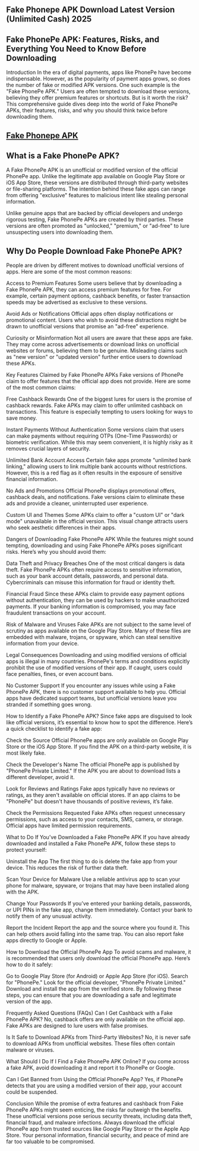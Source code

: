 ## Fake Phonepe APK Download Latest Version (Unlimited Cash) 2025


## Fake PhonePe APK: Features, Risks, and Everything You Need to Know Before Downloading
Introduction
In the era of digital payments, apps like PhonePe have become indispensable. However, as the popularity of payment apps grows, so does the number of fake or modified APK versions. One such example is the "Fake PhonePe APK." Users are often tempted to download these versions, believing they offer premium features or shortcuts. But is it worth the risk? This comprehensive guide dives deep into the world of Fake PhonePe APKs, their features, risks, and why you should think twice before downloading them.

## [ Fake Phonepe APK ](http://apktik.xyz/fake-phonepe-apk-download-latest-version-unlimited-cash-2025/)

## What is a Fake PhonePe APK?
A Fake PhonePe APK is an unofficial or modified version of the official PhonePe app. Unlike the legitimate app available on Google Play Store or iOS App Store, these versions are distributed through third-party websites or file-sharing platforms. The intention behind these fake apps can range from offering "exclusive" features to malicious intent like stealing personal information.

Unlike genuine apps that are backed by official developers and undergo rigorous testing, Fake PhonePe APKs are created by third parties. These versions are often promoted as "unlocked," "premium," or "ad-free" to lure unsuspecting users into downloading them.

## Why Do People Download Fake PhonePe APK?
People are driven by different motives to download unofficial versions of apps. Here are some of the most common reasons:

Access to Premium Features
Some users believe that by downloading a Fake PhonePe APK, they can access premium features for free. For example, certain payment options, cashback benefits, or faster transaction speeds may be advertised as exclusive to these versions.

Avoid Ads or Notifications
Official apps often display notifications or promotional content. Users who wish to avoid these distractions might be drawn to unofficial versions that promise an "ad-free" experience.

Curiosity or Misinformation
Not all users are aware that these apps are fake. They may come across advertisements or download links on unofficial websites or forums, believing them to be genuine. Misleading claims such as "new version" or "updated version" further entice users to download these APKs.

Key Features Claimed by Fake PhonePe APKs
Fake versions of PhonePe claim to offer features that the official app does not provide. Here are some of the most common claims:

Free Cashback Rewards
One of the biggest lures for users is the promise of cashback rewards. Fake APKs may claim to offer unlimited cashback on transactions. This feature is especially tempting to users looking for ways to save money.

Instant Payments Without Authentication
Some versions claim that users can make payments without requiring OTPs (One-Time Passwords) or biometric verification. While this may seem convenient, it is highly risky as it removes crucial layers of security.

Unlimited Bank Account Access
Certain fake apps promote "unlimited bank linking," allowing users to link multiple bank accounts without restrictions. However, this is a red flag as it often results in the exposure of sensitive financial information.

No Ads and Promotions
Official PhonePe displays promotional offers, cashback deals, and notifications. Fake versions claim to eliminate these ads and provide a cleaner, uninterrupted user experience.

Custom UI and Themes
Some APKs claim to offer a "custom UI" or "dark mode" unavailable in the official version. This visual change attracts users who seek aesthetic differences in their apps.

Dangers of Downloading Fake PhonePe APK
While the features might sound tempting, downloading and using Fake PhonePe APKs poses significant risks. Here’s why you should avoid them:

Data Theft and Privacy Breaches
One of the most critical dangers is data theft. Fake PhonePe APKs often require access to sensitive information, such as your bank account details, passwords, and personal data. Cybercriminals can misuse this information for fraud or identity theft.

Financial Fraud
Since these APKs claim to provide easy payment options without authentication, they can be used by hackers to make unauthorized payments. If your banking information is compromised, you may face fraudulent transactions on your account.

Risk of Malware and Viruses
Fake APKs are not subject to the same level of scrutiny as apps available on the Google Play Store. Many of these files are embedded with malware, trojans, or spyware, which can steal sensitive information from your device.

Legal Consequences
Downloading and using modified versions of official apps is illegal in many countries. PhonePe's terms and conditions explicitly prohibit the use of modified versions of their app. If caught, users could face penalties, fines, or even account bans.

No Customer Support
If you encounter any issues while using a Fake PhonePe APK, there is no customer support available to help you. Official apps have dedicated support teams, but unofficial versions leave you stranded if something goes wrong.

How to Identify a Fake PhonePe APK?
Since fake apps are disguised to look like official versions, it’s essential to know how to spot the difference. Here’s a quick checklist to identify a fake app:

Check the Source
Official PhonePe apps are only available on Google Play Store or the iOS App Store. If you find the APK on a third-party website, it is most likely fake.

Check the Developer's Name
The official PhonePe app is published by "PhonePe Private Limited." If the APK you are about to download lists a different developer, avoid it.

Look for Reviews and Ratings
Fake apps typically have no reviews or ratings, as they aren't available on official stores. If an app claims to be "PhonePe" but doesn't have thousands of positive reviews, it’s fake.

Check the Permissions Requested
Fake APKs often request unnecessary permissions, such as access to your contacts, SMS, camera, or storage. Official apps have limited permission requirements.

What to Do If You’ve Downloaded a Fake PhonePe APK
If you have already downloaded and installed a Fake PhonePe APK, follow these steps to protect yourself:

Uninstall the App
The first thing to do is delete the fake app from your device. This reduces the risk of further data theft.

Scan Your Device for Malware
Use a reliable antivirus app to scan your phone for malware, spyware, or trojans that may have been installed along with the APK.

Change Your Passwords
If you’ve entered your banking details, passwords, or UPI PINs in the fake app, change them immediately. Contact your bank to notify them of any unusual activity.

Report the Incident
Report the app and the source where you found it. This can help others avoid falling into the same trap. You can also report fake apps directly to Google or Apple.

How to Download the Official PhonePe App
To avoid scams and malware, it is recommended that users only download the official PhonePe app. Here’s how to do it safely:

Go to Google Play Store (for Android) or Apple App Store (for iOS).
Search for "PhonePe."
Look for the official developer, "PhonePe Private Limited."
Download and install the app from the verified store.
By following these steps, you can ensure that you are downloading a safe and legitimate version of the app.

Frequently Asked Questions (FAQs)
Can I Get Cashback with a Fake PhonePe APK?
No, cashback offers are only available on the official app. Fake APKs are designed to lure users with false promises.

Is It Safe to Download APKs from Third-Party Websites?
No, it is never safe to download APKs from unofficial websites. These files often contain malware or viruses.

What Should I Do If I Find a Fake PhonePe APK Online?
If you come across a fake APK, avoid downloading it and report it to PhonePe or Google.

Can I Get Banned from Using the Official PhonePe App?
Yes, if PhonePe detects that you are using a modified version of their app, your account could be suspended.

Conclusion
While the promise of extra features and cashback from Fake PhonePe APKs might seem enticing, the risks far outweigh the benefits. These unofficial versions pose serious security threats, including data theft, financial fraud, and malware infections. Always download the official PhonePe app from trusted sources like Google Play Store or the Apple App Store. Your personal information, financial security, and peace of mind are far too valuable to be compromised.
